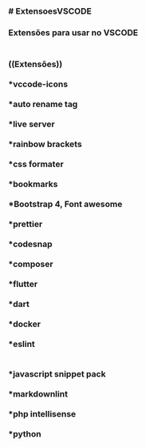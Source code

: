 <h3># ExtensoesVSCODE<h3>
<h3>Extensões para usar no VSCODE<h3>


<br>((Extensôes))<br>
<br>*vccode-icons<br>
<br>*auto rename tag<br>
<br>*live server<br>
<br>*rainbow brackets<br>
<br>*css formater<br>
<br>*bookmarks<br>
<br>*Bootstrap 4, Font awesome<br>
<br>*prettier<br>
<br>*codesnap<br>
<br>*composer<br>
<br>*flutter<br>
<br>*dart<br>
<br>*docker<br>
<br>*eslint<br>
<br><br>*javascript snippet pack<br>
<br>*markdownlint<br>
<br>*php intellisense<br>
<br>*python<br>
